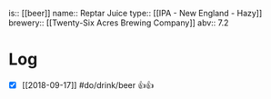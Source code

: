 is:: [[beer]]
name:: Reptar Juice
type:: [[IPA - New England - Hazy]]
brewery:: [[Twenty-Six Acres Brewing Company]]
abv:: 7.2

# Log
- [x] [[2018-09-17]] #do/drink/beer 👍👍
